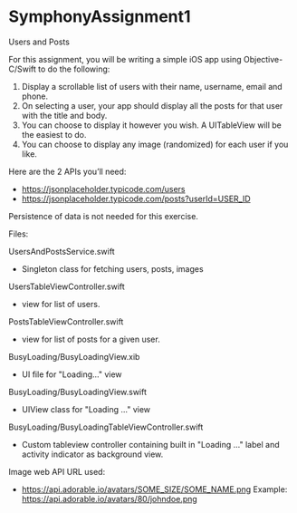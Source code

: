 # SymphonyAssignment1

Users and Posts

For this assignment, you will be writing a simple iOS app using Objective-C/Swift to do the following:

1. Display a scrollable list of users with their name, username, email and phone.
2. On selecting a user, your app should display all the posts for that user with the title and body.
3. You can choose to display it however you wish. A UITableView will be the easiest to do. 
4. You can choose to display any image (randomized) for each user if you like.

Here are the 2 APIs you’ll need: 
 - https://jsonplaceholder.typicode.com/users 
 - https://jsonplaceholder.typicode.com/posts?userId=USER_ID
 
Persistence of data is not needed for this exercise.

Files:

UsersAndPostsService.swift 
 - Singleton class for fetching users, posts, images

UsersTableViewController.swift 
 - view for list of users.

PostsTableViewController.swift 
 - view for list of posts for a given user.

BusyLoading/BusyLoadingView.xib 
 - UI file for "Loading..." view

BusyLoading/BusyLoadingView.swift 
 - UIView class for "Loading ..." view

BusyLoading/BusyLoadingTableViewController.swift 
 - Custom tableview controller containing built in "Loading ..." 
   label and activity indicator as background view.

Image web API URL used:
  - https://api.adorable.io/avatars/SOME_SIZE/SOME_NAME.png
Example: https://api.adorable.io/avatars/80/johndoe.png
